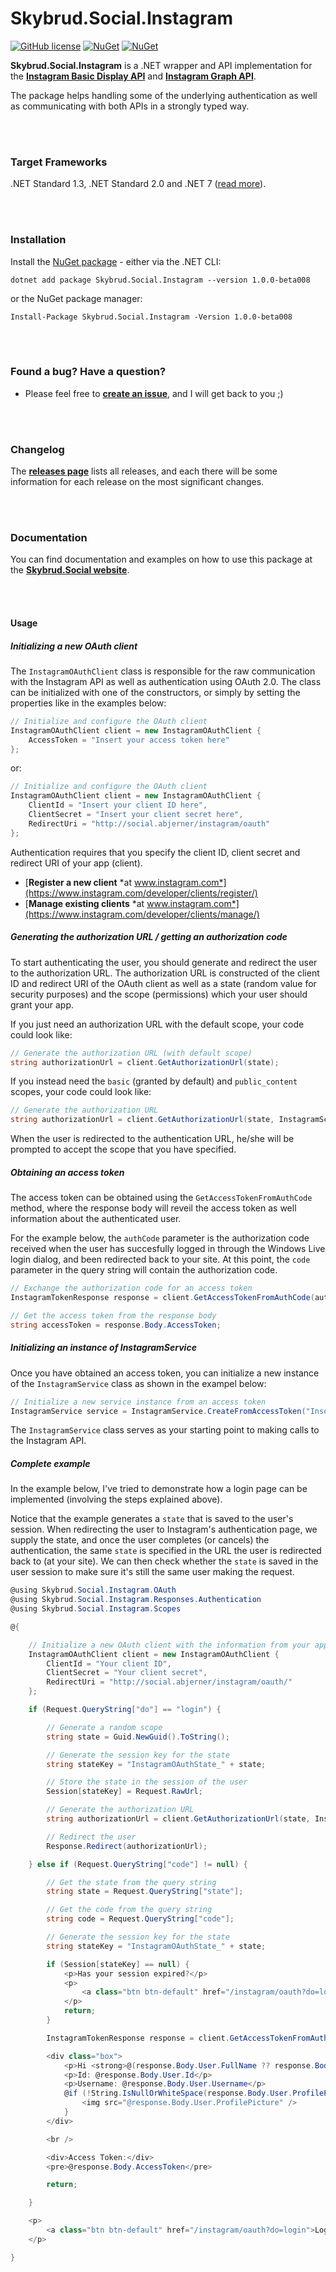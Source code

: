 # Skybrud.Social.Instagram

[![GitHub license](https://img.shields.io/badge/license-MIT-blue.svg)](https://github.com/abjerner/Skybrud.Social.Instagram/blob/v1/main/LICENSE.md)
[![NuGet](https://img.shields.io/nuget/v/Skybrud.Social.Instagram.svg)](https://www.nuget.org/packages/Skybrud.Social.Instagram)
[![NuGet](https://img.shields.io/nuget/dt/Skybrud.Social.Instagram.svg)](https://www.nuget.org/packages/Skybrud.Social.Instagram)

**Skybrud.Social.Instagram** is a .NET wrapper and API implementation for the [**Instagram Basic Display API**](https://developers.facebook.com/docs/instagram-basic-display-api) and [**Instagram Graph API**](https://developers.facebook.com/docs/instagram-api).

The package helps handling some of the underlying authentication as well as communicating with both APIs in a strongly typed way.



<br /><br />

### Target Frameworks

.NET Standard 1.3, .NET Standard 2.0 and .NET 7 ([read more](https://www.nuget.org/packages/Skybrud.Social.Instagram#supportedframeworks-body-tab)).



<br /><br />

### Installation

Install the <a href="https://www.nuget.org/packages/Skybrud.Social.Instagram/1.0.0-beta008" target="_blank">NuGet package</a> - either via the .NET CLI:

```
dotnet add package Skybrud.Social.Instagram --version 1.0.0-beta008
```

or the NuGet package manager:

```
Install-Package Skybrud.Social.Instagram -Version 1.0.0-beta008
```


<br /><br />

### Found a bug? Have a question?

* Please feel free to [**create an issue**][Issues], and I will get back to you ;)


<br /><br />

### Changelog

The [**releases page**][Releases] lists all releases, and each there will be some information for each release on the most significant changes.


<br /><br />

### Documentation

You can find documentation and examples on how to use this package at the [**Skybrud.Social website**][Website].


<br /><br />

#### Usage

##### Initializing a new OAuth client

The `InstagramOAuthClient` class is responsible for the raw communication with the Instagram API as well as authentication using OAuth 2.0. The class can be initialized with one of the constructors, or simply by setting the properties like in the examples below:

```C#
// Initialize and configure the OAuth client
InstagramOAuthClient client = new InstagramOAuthClient {
    AccessToken = "Insert your access token here"
};
```

or:

```C#
// Initialize and configure the OAuth client
InstagramOAuthClient client = new InstagramOAuthClient {
    ClientId = "Insert your client ID here",
    ClientSecret = "Insert your client secret here",
    RedirectUri = "http://social.abjerner/instagram/oauth"
};
```

Authentication requires that you specify the client ID, client secret and redirect URI of your app (client).

* [**Register a new client** *at www.instagram.com*](https://www.instagram.com/developer/clients/register/)
* [**Manage existing clients** *at www.instagram.com*](https://www.instagram.com/developer/clients/manage/)


##### Generating the authorization URL / getting an authorization code

To start authenticating the user, you should generate and redirect the user to the authorization URL. The authorization URL is constructed of the client ID and redirect URI of the OAuth client as well as a state (random value for security purposes) and the scope (permissions) which your user should grant your app.

If you just need an authorization URL with the default scope, your code could look like:

```C#
// Generate the authorization URL (with default scope)
string authorizationUrl = client.GetAuthorizationUrl(state);
```

If you instead need the `basic` (granted by default) and `public_content` scopes, your code could look like:

```C#
// Generate the authorization URL
string authorizationUrl = client.GetAuthorizationUrl(state, InstagramScopes.Basic + InstagramScopes.PublicContent);
```

When the user is redirected to the authentication URL, he/she will be prompted to accept the scope that you have specified.





##### Obtaining an access token

The access token can be obtained using the `GetAccessTokenFromAuthCode` method, where the response body will reveil the access token as well information about the authenticated user.

For the example below, the `authCode` parameter is the authorization code received when the user has succesfully logged in through the Windows Live login dialog, and been redirected back to your site. At this point, the `code` parameter in the query string will contain the authorization code.

```C#
// Exchange the authorization code for an access token
InstagramTokenResponse response = client.GetAccessTokenFromAuthCode(authCode);

// Get the access token from the response body
string accessToken = response.Body.AccessToken;
```





##### Initializing an instance of InstagramService

Once you have obtained an access token, you can initialize a new instance of the `InstagramService` class as shown in the exampel below:

```C#
// Initialize a new service instance from an access token
InstagramService service = InstagramService.CreateFromAccessToken("Insert your access token here");
```

The `InstagramService` class serves as your starting point to making calls to the Instagram API.



##### Complete example

In the example below, I've tried to demonstrate how a login page can be implemented (involving the steps explained above).

Notice that the example generates a `state` that is saved to the user's session. When redirecting the user to Instagram's authentication page, we supply the state, and once the user completes (or cancels) the authentication, the same `state` is specified in the URL the user is redirected back to (at your site). We can then check whether the `state` is saved in the user session to make sure it's still the same user making the request.

```C#
@using Skybrud.Social.Instagram.OAuth
@using Skybrud.Social.Instagram.Responses.Authentication
@using Skybrud.Social.Instagram.Scopes

@{

    // Initialize a new OAuth client with the information from your app
    InstagramOAuthClient client = new InstagramOAuthClient {
        ClientId = "Your client ID",
        ClientSecret = "Your client secret",
        RedirectUri = "http://social.abjerner/instagram/oauth/"
    };

    if (Request.QueryString["do"] == "login") {

        // Generate a random scope
        string state = Guid.NewGuid().ToString();

        // Generate the session key for the state
        string stateKey = "InstagramOAuthState_" + state;

        // Store the state in the session of the user
        Session[stateKey] = Request.RawUrl;

        // Generate the authorization URL
        string authorizationUrl = client.GetAuthorizationUrl(state, InstagramScopes.PublicContent);

        // Redirect the user
        Response.Redirect(authorizationUrl);

    } else if (Request.QueryString["code"] != null) {

        // Get the state from the query string
        string state = Request.QueryString["state"];

        // Get the code from the query string
        string code = Request.QueryString["code"];

        // Generate the session key for the state
        string stateKey = "InstagramOAuthState_" + state;

        if (Session[stateKey] == null) {
            <p>Has your session expired?</p>
            <p>
                <a class="btn btn-default" href="/instagram/oauth?do=login">Re-try login</a>
            </p>
            return;
        }

        InstagramTokenResponse response = client.GetAccessTokenFromAuthCode(code);

        <div class="box">
            <p>Hi <strong>@(response.Body.User.FullName ?? response.Body.User.Username)</strong></p>
            <p>Id: @response.Body.User.Id</p>
            <p>Username: @response.Body.User.Username</p>
            @if (!String.IsNullOrWhiteSpace(response.Body.User.ProfilePicture)) {
                <img src="@response.Body.User.ProfilePicture" />
            }
        </div>

        <br />

        <div>Access Token:</div>
        <pre>@response.Body.AccessToken</pre>

        return;

    }

    <p>
        <a class="btn btn-default" href="/instagram/oauth?do=login">Login with Instagram</a>
    </p>

}
```





[Website]: http://social.skybrud.dk/instagram/
[NuGetPackage]: https://www.nuget.org/packages/Skybrud.Social.Instagram
[GitHubRelease]: https://github.com/abjerner/Skybrud.Social.Instagram/releases/latest
[Releases]: https://github.com/abjerner/Skybrud.Social.Instagram/releases
[Issues]: https://github.com/abjerner/Skybrud.Social.Instagram/issues
